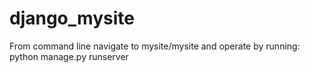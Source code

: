 # django_mysite

From command line navigate to mysite/mysite and operate by running: 
python manage.py runserver
